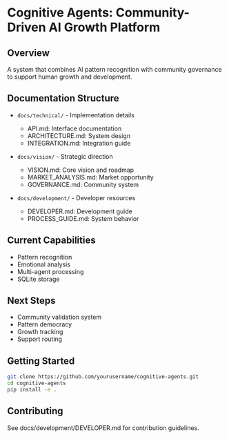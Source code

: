 # Cognitive Agents: Community-Driven AI Growth Platform

## Overview
A system that combines AI pattern recognition with community governance to support human growth and development.

## Documentation Structure
- `docs/technical/` - Implementation details
  - API.md: Interface documentation
  - ARCHITECTURE.md: System design
  - INTEGRATION.md: Integration guide

- `docs/vision/` - Strategic direction
  - VISION.md: Core vision and roadmap
  - MARKET_ANALYSIS.md: Market opportunity
  - GOVERNANCE.md: Community system

- `docs/development/` - Developer resources
  - DEVELOPER.md: Development guide
  - PROCESS_GUIDE.md: System behavior

## Current Capabilities
- Pattern recognition
- Emotional analysis
- Multi-agent processing
- SQLite storage

## Next Steps
- Community validation system
- Pattern democracy
- Growth tracking
- Support routing

## Getting Started
```bash
git clone https://github.com/yourusername/cognitive-agents.git
cd cognitive-agents
pip install -e .
```

## Contributing
See docs/development/DEVELOPER.md for contribution guidelines. 